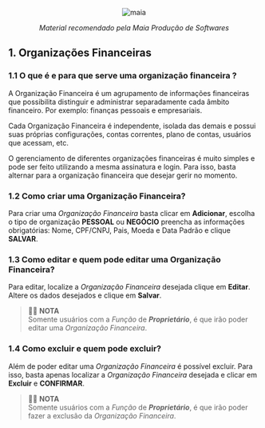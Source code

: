 <div align="center">
 
![maia](https://user-images.githubusercontent.com/49403097/199071278-bbed41e9-356e-4df8-81b0-003cf07ed29c.jpg)


<i>Material recomendado pela Maia Produção de Softwares</i>
</div>

## 1. Organizações Financeiras 

 ### 1.1 O que é e para que serve uma organização financeira ?


<p>A Organização Financeira é um agrupamento de informações financeiras que possibilita distinguir e administrar separadamente cada âmbito financeiro. Por exemplo: finanças pessoais e empresariais.

Cada Organização Financeira é independente, isolada das demais e possui suas próprias configurações, contas correntes, plano de contas, usuários que acessam, etc.

O gerenciamento de diferentes organizações financeiras é muito simples e pode ser feito utilizando a mesma assinatura e login. Para isso, basta alternar para a organização financeira que desejar gerir no momento.

 ### 1.2 Como criar uma Organização Financeira?
 Para criar uma _Organização Financeira_ basta clicar em **Adicionar**, escolha o tipo de organização **PESSOAL** ou **NEGÓCIO** preencha as informações obrigatórias: Nome, CPF/CNPJ, Pais, Moeda e Data Padrão e clique **SALVAR**.

### 1.3 Como editar e quem pode editar uma Organização Financeira?

Para editar, localize a _Organização Financeira_ desejada clique em **Editar**. Altere os dados desejados e clique em **Salvar**.

 
> 👨‍🏫 **NOTA** <br>
Somente usuários com a _Função_ de _**Proprietário**_, é que irão poder editar uma _Organização Financeira_.

### 1.4  Como excluir e quem pode excluir?
Além de poder editar uma _Organização Financeira_ é possível excluir. Para isso, basta apenas localizar a _Organização Financeira_ desejada e clicar em **Excluir** e **CONFIRMAR**.

> 👨‍🏫 **NOTA** <br>
Somente usuários com a _Função_ de _**Proprietário**_, é que irão poder fazer a exclusão da _Organização Financeira_.
